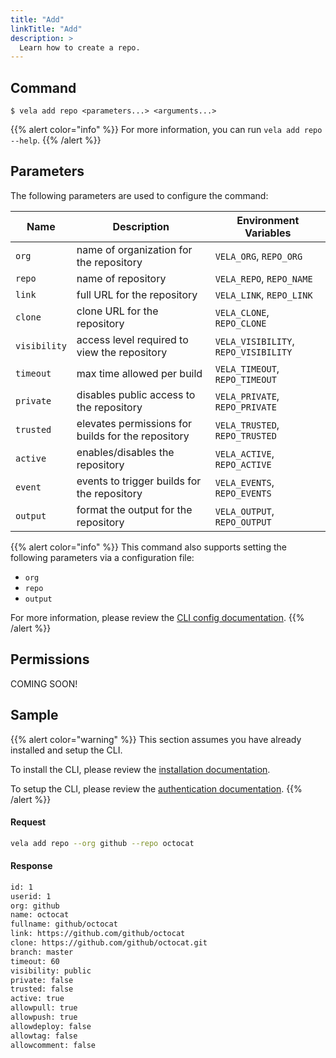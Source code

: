 ```yaml
---
title: "Add"
linkTitle: "Add"
description: >
  Learn how to create a repo.
---
```


## Command

```
$ vela add repo <parameters...> <arguments...>
```

{{% alert color="info" %}}
For more information, you can run `vela add repo --help`.
{{% /alert %}}

## Parameters

The following parameters are used to configure the command:

| Name         | Description                                        | Environment Variables                |
| ------------ | -------------------------------------------------- | ------------------------------------ |
| `org`        | name of organization for the repository            | `VELA_ORG`, `REPO_ORG`               |
| `repo`       | name of repository                                 | `VELA_REPO`, `REPO_NAME`             |
| `link`       | full URL for the repository                        | `VELA_LINK`, `REPO_LINK`             |
| `clone`      | clone URL for the repository                       | `VELA_CLONE`, `REPO_CLONE`           |
| `visibility` | access level required to view the repository       | `VELA_VISIBILITY`, `REPO_VISIBILITY` |
| `timeout`    | max time allowed per build                         | `VELA_TIMEOUT`, `REPO_TIMEOUT`       |
| `private`    | disables public access to the repository           | `VELA_PRIVATE`, `REPO_PRIVATE`       |
| `trusted`    | elevates permissions for builds for the repository | `VELA_TRUSTED`, `REPO_TRUSTED`       |
| `active`     | enables/disables the repository                    | `VELA_ACTIVE`, `REPO_ACTIVE`         |
| `event`      | events to trigger builds for the repository        | `VELA_EVENTS`, `REPO_EVENTS`         |
| `output`     | format the output for the repository               | `VELA_OUTPUT`, `REPO_OUTPUT`         |

{{% alert color="info" %}}
This command also supports setting the following parameters via a configuration file:

- `org`
- `repo`
- `output`

For more information, please review the [CLI config documentation](/docs/reference/cli/config/).
{{% /alert %}}

## Permissions

COMING SOON!

## Sample

{{% alert color="warning" %}}
This section assumes you have already installed and setup the CLI.

To install the CLI, please review the [installation documentation](/docs/reference/cli/install/).

To setup the CLI, please review the [authentication documentation](/docs/reference/cli/authentication/).
{{% /alert %}}

#### Request

```sh
vela add repo --org github --repo octocat
```

#### Response

```sh
id: 1
userid: 1
org: github
name: octocat
fullname: github/octocat
link: https://github.com/github/octocat
clone: https://github.com/github/octocat.git
branch: master
timeout: 60
visibility: public
private: false
trusted: false
active: true
allowpull: true
allowpush: true
allowdeploy: false
allowtag: false
allowcomment: false
```
